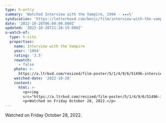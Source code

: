 ```yaml
---
type: h-entry
summary: 'Watched Interview with the Vampire, 1994 - ★★★½'
syndication: 'https://letterboxd.com/benji/film/interview-with-the-vampire/'
date: '2022-10-28T06:00:00.000Z'
updated: '2022-10-28T21:20:19.000Z'
u-watch-of:
  type: h-cite
  properties:
    name: Interview with the Vampire
    year: '1994'
    rating: '3.5'
    rewatch:
      - false
    photo: >-
      https://a.ltrbxd.com/resized/film-poster/5/1/4/9/6/51496-interview-with-the-vampire-0-600-0-900-crop.jpg?v=25c5aebf77
    watched-date: '2022-10-28'
    content:
      html: >-
        <p><img
        src="https://a.ltrbxd.com/resized/film-poster/5/1/4/9/6/51496-interview-with-the-vampire-0-600-0-900-crop.jpg?v=25c5aebf77"/></p>
        <p>Watched on Friday October 28, 2022.</p>
---
```

Watched on Friday October 28, 2022.
